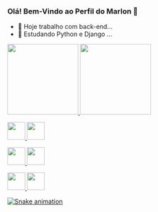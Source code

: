 ### Olá! Bem-Vindo ao Perfil do Marlon 👋

- 🔭 Hoje trabalho com back-end...
- 🌱 Estudando Python e Django ...

<div>
<a href="https://github.com/marlonsiqueira">
<img height="160em" src="https://github-readme-stats.vercel.app/api?username=marlonsiqueira&show_icons=true&theme=tokyonight&include_all_commits=true&count_private=true"/>
  <img height="160em" src="https://github-readme-stats.vercel.app/api/top-langs/?username=marlonsiqueira&layout=compact&langs_count=7&theme=tokyonight"/>
</div>
  
<img src="https://cdn.jsdelivr.net/gh/devicons/devicon/icons/git/git-original.svg" width="40" height="40"/> <img src="https://cdn.jsdelivr.net/gh/devicons/devicon/icons/github/github-original-wordmark.svg" width="40" height="40"/>

<img src="https://cdn.jsdelivr.net/gh/devicons/devicon/icons/javascript/javascript-plain.svg" width="40" height="40"/> <img src="https://cdn.jsdelivr.net/gh/devicons/devicon/icons/nodejs/nodejs-original-wordmark.svg" width="40" height="40"/>

<img src="https://cdn.jsdelivr.net/gh/devicons/devicon/icons/python/python-original.svg" width="40" height="40"/> <img src="https://cdn.jsdelivr.net/gh/devicons/devicon/icons/django/django-plain-wordmark.svg" width="40" height="40"/>
          
![Snake animation](https://github.com/marlonsiqueira/marlonsiqueira/blob/output/github-contribution-grid-snake.svg)
